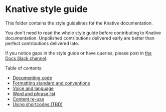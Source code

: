 # Knative style guide

This folder contains the style guidelines for the Knative documentation.

You don't need to read the whole style guide before contributing to Knative documentation.
Unpolished contributions delivered early are better than perfect contributions delivered late.

If you notice gaps in the style guide or have queries, please post in [the Docs Slack channel](https://knative.slack.com/archives/C9CV04DNJ).

Table of contents:

- [Documenting code](documenting-code.md)
- [Formatting standard and conventions](style-and-formatting.md)
- [Voice and language](voice-and-language.md)
- [Word and phrase list](word-and-phrase-list.md)
- [Content re-use](content-reuse.md)
- [Using shortcodes (TBD)]()
